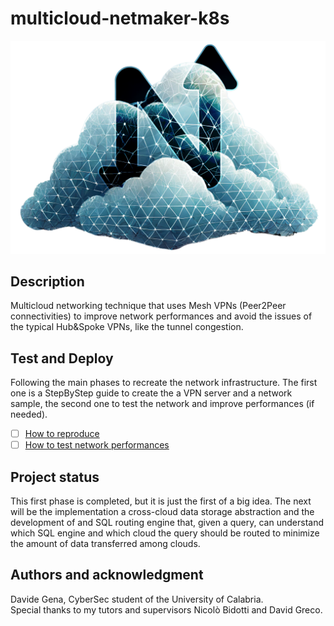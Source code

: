 # multicloud-netmaker-k8s
![logo](logo.png)

## Description
Multicloud networking technique that uses Mesh VPNs (Peer2Peer connectivities) to improve network performances and avoid the issues of the typical Hub&Spoke VPNs, like the tunnel congestion.

## Test and Deploy
Following the main phases to recreate the network infrastructure. The first one is a StepByStep guide to create the a VPN server and a network sample, the second one to test the network and improve performances (if needed). 

- [ ] [How to reproduce](./docs/HowToReproduce.md)
- [ ] [How to test network performances](./docs/HowToTestNetworkPerformance.md)

## Project status
This first phase is completed, but it is just the first of a big idea. The next will be the implementation a cross-cloud data storage abstraction and the development of and SQL routing engine that, given a query, can understand which SQL engine and which cloud the query should be routed to minimize the amount of data transferred among clouds.

## Authors and acknowledgment
Davide Gena, CyberSec student of the University of Calabria.\
Special thanks to my tutors and supervisors Nicolò Bidotti and David Greco.
